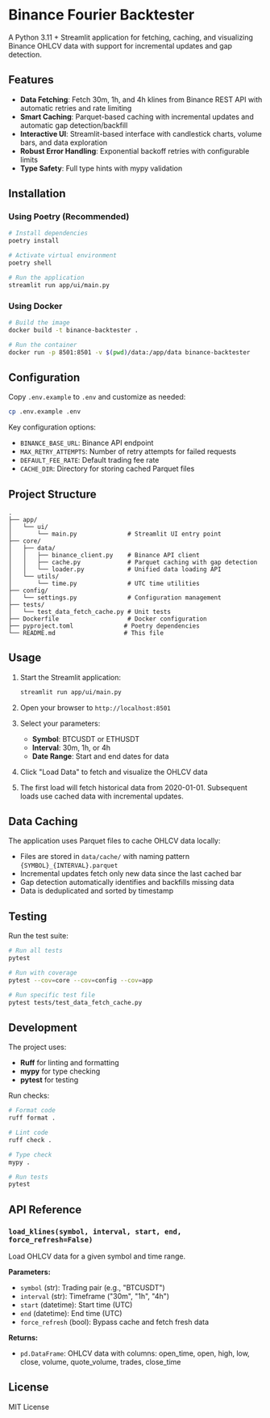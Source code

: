 # Binance Fourier Backtester

A Python 3.11 + Streamlit application for fetching, caching, and visualizing Binance OHLCV data with support for incremental updates and gap detection.

## Features

- **Data Fetching**: Fetch 30m, 1h, and 4h klines from Binance REST API with automatic retries and rate limiting
- **Smart Caching**: Parquet-based caching with incremental updates and automatic gap detection/backfill
- **Interactive UI**: Streamlit-based interface with candlestick charts, volume bars, and data exploration
- **Robust Error Handling**: Exponential backoff retries with configurable limits
- **Type Safety**: Full type hints with mypy validation

## Installation

### Using Poetry (Recommended)

```bash
# Install dependencies
poetry install

# Activate virtual environment
poetry shell

# Run the application
streamlit run app/ui/main.py
```

### Using Docker

```bash
# Build the image
docker build -t binance-backtester .

# Run the container
docker run -p 8501:8501 -v $(pwd)/data:/app/data binance-backtester
```

## Configuration

Copy `.env.example` to `.env` and customize as needed:

```bash
cp .env.example .env
```

Key configuration options:
- `BINANCE_BASE_URL`: Binance API endpoint
- `MAX_RETRY_ATTEMPTS`: Number of retry attempts for failed requests
- `DEFAULT_FEE_RATE`: Default trading fee rate
- `CACHE_DIR`: Directory for storing cached Parquet files

## Project Structure

```
.
├── app/
│   └── ui/
│       └── main.py              # Streamlit UI entry point
├── core/
│   ├── data/
│   │   ├── binance_client.py    # Binance API client
│   │   ├── cache.py             # Parquet caching with gap detection
│   │   └── loader.py            # Unified data loading API
│   └── utils/
│       └── time.py              # UTC time utilities
├── config/
│   └── settings.py              # Configuration management
├── tests/
│   └── test_data_fetch_cache.py # Unit tests
├── Dockerfile                   # Docker configuration
├── pyproject.toml              # Poetry dependencies
└── README.md                   # This file
```

## Usage

1. Start the Streamlit application:
   ```bash
   streamlit run app/ui/main.py
   ```

2. Open your browser to `http://localhost:8501`

3. Select your parameters:
   - **Symbol**: BTCUSDT or ETHUSDT
   - **Interval**: 30m, 1h, or 4h
   - **Date Range**: Start and end dates for data

4. Click "Load Data" to fetch and visualize the OHLCV data

5. The first load will fetch historical data from 2020-01-01. Subsequent loads use cached data with incremental updates.

## Data Caching

The application uses Parquet files to cache OHLCV data locally:
- Files are stored in `data/cache/` with naming pattern `{SYMBOL}_{INTERVAL}.parquet`
- Incremental updates fetch only new data since the last cached bar
- Gap detection automatically identifies and backfills missing data
- Data is deduplicated and sorted by timestamp

## Testing

Run the test suite:

```bash
# Run all tests
pytest

# Run with coverage
pytest --cov=core --cov=config --cov=app

# Run specific test file
pytest tests/test_data_fetch_cache.py
```

## Development

The project uses:
- **Ruff** for linting and formatting
- **mypy** for type checking
- **pytest** for testing

Run checks:

```bash
# Format code
ruff format .

# Lint code
ruff check .

# Type check
mypy .

# Run tests
pytest
```

## API Reference

### `load_klines(symbol, interval, start, end, force_refresh=False)`

Load OHLCV data for a given symbol and time range.

**Parameters:**
- `symbol` (str): Trading pair (e.g., "BTCUSDT")
- `interval` (str): Timeframe ("30m", "1h", "4h")
- `start` (datetime): Start time (UTC)
- `end` (datetime): End time (UTC)
- `force_refresh` (bool): Bypass cache and fetch fresh data

**Returns:**
- `pd.DataFrame`: OHLCV data with columns: open_time, open, high, low, close, volume, quote_volume, trades, close_time

## License

MIT License
